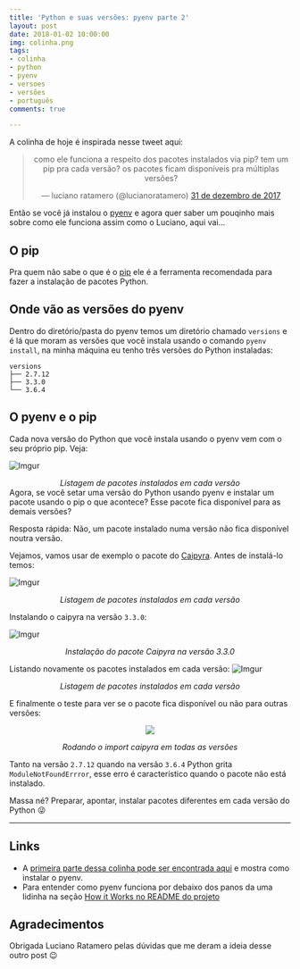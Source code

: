 ```yaml
---
title: 'Python e suas versões: pyenv parte 2'
layout: post
date: 2018-01-02 10:00:00
img: colinha.png
tags:
- colinha
- python
- pyenv
- versoes
- versões
- português
comments: true

---
```

A colinha de hoje é inspirada nesse tweet aqui:

<center>
<blockquote class="twitter-tweet" data-lang="pt"><p lang="pt" dir="ltr">como ele funciona a respeito dos pacotes instalados via pip? tem um pip pra cada versão? os pacotes ficam disponíveis pra múltiplas versões?</p>— luciano ratamero (@lucianoratamero) <a href="https://twitter.com/lucianoratamero/status/947291620109639680?ref_src=twsrc%5Etfw">31 de dezembro de 2017</a></blockquote>
<script async src="https://platform.twitter.com/widgets.js" charset="utf-8"></script>
</center>

Então se você já instalou o [pyenv](https://github.com/pyenv/pyenv) e agora quer saber um pouqinho mais sobre como ele funciona assim como o Luciano, aqui vai...

## O pip

Pra quem não sabe o que é o [pip](https://pip.pypa.io/en/stable/) ele é a ferramenta recomendada para fazer a instalação de pacotes Python.

## Onde vão as versões do pyenv

Dentro do diretório/pasta do pyenv temos um diretório chamado `versions` e é lá que moram as versões que você instala usando o comando `pyenv install`, na minha máquina eu tenho três versões do Python instaladas:

``` console
versions
├── 2.7.12
├── 3.3.0
└── 3.6.4
```

## O pyenv e o pip

Cada nova versão do Python que você instala usando o pyenv vem com o seu próprio pip. Veja:

![Imgur](https://i.imgur.com/HoWFDf8.png)
<center>
<i>Listagem de pacotes instalados em cada versão</i>
</center>
Agora, se você setar uma versão do Python usando pyenv e instalar um pacote usando o pip o que acontece? Esse pacote fica disponível para as demais versões?

Resposta rápida: Não, um pacote instalado numa versão não fica disponível noutra versão.

Vejamos, vamos usar de exemplo o pacote do [Caipyra](https://github.com/jtemporal/caipyra). Antes de instalá-lo temos:

![Imgur](https://i.imgur.com/VxQK3Hn.png)
<center>
<i>Listagem de pacotes instalados em cada versão</i>
</center>

Instalando o caipyra na versão `3.3.0`:

![Imgur](https://i.imgur.com/YV5bJD6.png)
<center>
<i>Instalação do pacote Caipyra na versão 3.3.0</i>
</center>

Listando novamente os pacotes instalados em cada versão:
![Imgur](https://i.imgur.com/xBOnYD1.png)
<center>
<i>Listagem de pacotes instalados em cada versão</i>
</center>

E finalmente o teste para ver se o pacote fica disponível ou não para outras versões:

<center>
<img src=https://i.imgur.com/SmUqbsm.png/>

<i>Rodando o import caipyra em todas as versões</i>
</center>

Tanto na versão `2.7.12` quando na versão `3.6.4` Python grita `ModuleNotFoundErrror`, esse erro é característico quando o pacote não está instalado.

Massa né? Preparar, apontar, instalar pacotes diferentes em cada versão do Python 😜

***

## Links

* A [primeira parte dessa colinha pode ser encontrada aqui](https://jtemporal.com/pyenv-inicio/) e mostra como instalar o pyenv.
* Para entender como pyenv funciona por debaixo dos panos da uma lidinha na seção [How it Works no README do projeto](https://github.com/pyenv/pyenv#how-it-works)

## Agradecimentos

Obrigada Luciano Ratamero pelas dúvidas que me deram a ideia desse outro post 😉
